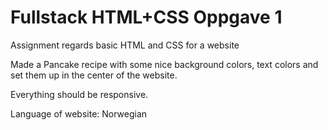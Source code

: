 # Fullstack HTML+CSS Oppgave 1

Assignment regards basic HTML and CSS for a website

Made a Pancake recipe with some nice background colors, text colors and set them up in the center of the website.

Everything should be responsive.

Language of website: Norwegian